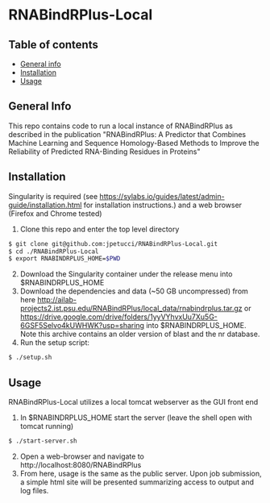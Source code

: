 # RNABindRPlus-Local

## Table of contents
* [General info](#general-info)
* [Installation](#installation)
* [Usage](#usage)

## General Info
This repo contains code to run a local instance of RNABindRPlus as described in the publication "RNABindRPlus: A Predictor that Combines Machine Learning and Sequence Homology-Based Methods to Improve the Reliability of Predicted RNA-Binding Residues in Proteins"

## Installation
Singularity is required (see https://sylabs.io/guides/latest/admin-guide/installation.html for installation instructions.) and a web browser (Firefox and Chrome tested)
1. Clone this repo and enter the top level directory
```bash
$ git clone git@github.com:jpetucci/RNABindRPlus-Local.git
$ cd ./RNABindRPlus-Local
$ export RNABINDRPLUS_HOME=$PWD
```
2. Download the Singularity container under the release menu into $RNABINDRPLUS_HOME
3. Download the dependencies and data (~50 GB uncompressed) from here http://ailab-projects2.ist.psu.edu/RNABindRPlus/local_data/rnabindrplus.tar.gz or https://drive.google.com/drive/folders/1yyVYhvxUu7Xu5G-6GSF5Selvo4kUWHWK?usp=sharing into $RNABINDRPLUS_HOME. Note this archive contains an older version of blast and the nr database.
4. Run the setup script:
```bash
$ ./setup.sh
```

## Usage
RNABindRPlus-Local utilizes a local tomcat webserver as the GUI front end
1. In $RNABINDRPLUS_HOME start the server (leave the shell open with tomcat running)
```bash
$ ./start-server.sh
```
2. Open a web-browser and navigate to http://localhost:8080/RNABindRPlus
3. From here, usage is the same as the public server. Upon job submission, a simple html site will be presented summarizing access to output and log files.
